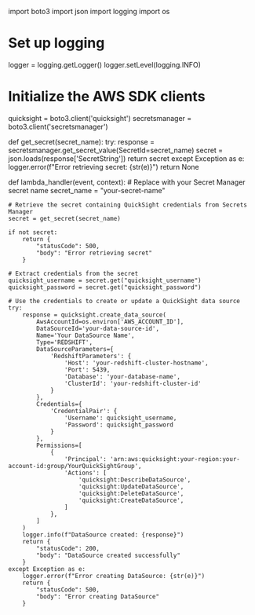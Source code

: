 
import boto3
import json
import logging
import os

# Set up logging
logger = logging.getLogger()
logger.setLevel(logging.INFO)

# Initialize the AWS SDK clients
quicksight = boto3.client('quicksight')
secretsmanager = boto3.client('secretsmanager')

def get_secret(secret_name):
    try:
        response = secretsmanager.get_secret_value(SecretId=secret_name)
        secret = json.loads(response['SecretString'])
        return secret
    except Exception as e:
        logger.error(f"Error retrieving secret: {str(e)}")
        return None

def lambda_handler(event, context):
    # Replace with your Secret Manager secret name
    secret_name = "your-secret-name"

    # Retrieve the secret containing QuickSight credentials from Secrets Manager
    secret = get_secret(secret_name)

    if not secret:
        return {
            "statusCode": 500,
            "body": "Error retrieving secret"
        }

    # Extract credentials from the secret
    quicksight_username = secret.get("quicksight_username")
    quicksight_password = secret.get("quicksight_password")

    # Use the credentials to create or update a QuickSight data source
    try:
        response = quicksight.create_data_source(
            AwsAccountId=os.environ['AWS_ACCOUNT_ID'],
            DataSourceId='your-data-source-id',
            Name='Your DataSource Name',
            Type='REDSHIFT',
            DataSourceParameters={
                'RedshiftParameters': {
                    'Host': 'your-redshift-cluster-hostname',
                    'Port': 5439,
                    'Database': 'your-database-name',
                    'ClusterId': 'your-redshift-cluster-id'
                }
            },
            Credentials={
                'CredentialPair': {
                    'Username': quicksight_username,
                    'Password': quicksight_password
                }
            },
            Permissions=[
                {
                    'Principal': 'arn:aws:quicksight:your-region:your-account-id:group/YourQuickSightGroup',
                    'Actions': [
                        'quicksight:DescribeDataSource',
                        'quicksight:UpdateDataSource',
                        'quicksight:DeleteDataSource',
                        'quicksight:CreateDataSource',
                    ]
                },
            ]
        )
        logger.info(f"DataSource created: {response}")
        return {
            "statusCode": 200,
            "body": "DataSource created successfully"
        }
    except Exception as e:
        logger.error(f"Error creating DataSource: {str(e)}")
        return {
            "statusCode": 500,
            "body": "Error creating DataSource"
        }
        
